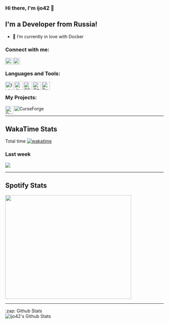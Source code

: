 ### Hi there, I'm ijo42 👋

## I'm a Developer from Russia!

- 🌱 I’m currently in love with Docker

### Connect with me:

[<img align="left" alt="ijo42 | Discord" width="22px" src="https://cdn.jsdelivr.net/npm/simple-icons@3.4.1/icons/discord.svg" />][discord]
[<img align="left" alt="ijo42 | Telegram" width="22px" src="https://cdn.jsdelivr.net/npm/simple-icons@3.7.0/icons/telegram.svg" />][telegram]
<br />

### Languages and Tools:

[<img align="left" alt="IntellijIdea" width="26px" src="https://cdn.jsdelivr.net/npm/simple-icons@3.4.1/icons/intellijidea.svg" />][github]
[<img align="left" alt="Java"   width="26px" src="https://cdn.jsdelivr.net/npm/simple-icons@3.4.1/icons/java.svg" />][github]
[<img align="left" alt="CSharp" width="26px" src="https://cdn.jsdelivr.net/npm/simple-icons@3.4.1/icons/csharp.svg" />][github]
[<img align="left" alt="GitHub" width="26px" src="https://cdn.jsdelivr.net/npm/simple-icons@3.7.0/icons/github.svg" />][github]
[<img align="left" alt="Docker" width="26px" src="https://cdn.jsdelivr.net/npm/simple-icons@3.4.1/icons/docker.svg" />][dockerhub]

<br />

### My Projects:
[<img align="left" alt="DuckBombs" width="26px" src="https://cdn.jsdelivr.net/npm/simple-icons@3.7.0/icons/googleplay.svg" />][gplay]



[<img align="left" alt="CurseForge" src="http://cf.way2muchnoise.eu/author/full_ijo42_downloads.svg?badge_style=for_the_badge" />][curseforge]
<br />

---

## WakaTime Stats

Total time [![wakatime](https://wakatime.com/badge/user/c0888a2f-137a-4357-a47d-1fb0ea962aa1.svg)](https://wakatime.com/@c0888a2f-137a-4357-a47d-1fb0ea962aa1)

### Last week

<a href="https://wakatime.com/@ijo42">
    <img src="https://github-readme-stats.vercel.app/api/wakatime?username=ijo42">
</a>

---

## Spotify Stats

<a href="https://open.spotify.com/user/6enxujywyzb3k4ak27k20vmr8">
    <img width="400" height="330" src="https://spotify-recently-played-readme.vercel.app/api?user=6enxujywyzb3k4ak27k20vmr8">
</a>

---

  <summary>:zap: Github Stats</summary>

  <img align="left" alt="ijo42's Github Stats" src="https://github-readme-stats.vercel.app/api?username=ijo42&bg_color=30,e96443,904e95&title_color=fff&text_color=fff&show_icons=true&hide_border=true" />


[discord]: https://discord.com/users/346172111049457664
[github]: https://github.com/ijo42
[email]: mailto:admin@ijo42.ru
[dockerhub]: https://hub.docker.com/u/ijo42
[telegram]: https://t.me/JoshOOOWAH
[gplay]: https://duck.ijo42.ru
[curseforge]: https://www.curseforge.com/members/ijo42/projects
